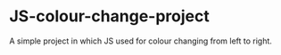 # JS-colour-change-project
A simple project in which JS used for colour changing from left to right.
